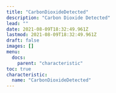 ```yaml
---
title: "CarbonDioxideDetected"
description: "Carbon Dioxide Detected"
lead: ""
date: 2021-08-09T18:32:49.961Z
lastmod: 2021-08-09T18:32:49.961Z
draft: false
images: []
menu:
  docs:
    parent: "characteristic"
toc: true
characteristic:
  name: "CarbonDioxideDetected"
---
```

